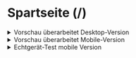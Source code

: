 # Spartseite (/)

<!-- ------------------------ -->
<!-- Preview: revised desktop -->
<!-- ------------------------ -->

<details>
  <summary class="collapsibleBtn">Vorschau überarbeitet Desktop-Version</summary>

  <br>
  Überarbeitungen/Updates:
  <br>
  - verbessertes Scroll-Verhalten<br>
  - verzögertes Laden von Bildern für bessere Ladezeiten<br>
  <br>
  
  <video 
    src     ="https://github.com/joh-sch/rzt.de-doku/assets/39758027/63347f98-2cd2-4f6e-828c-6db4026bf9d8" 
    controls="controls" 
    style   ="max-width: 100%;">
  </video>
</details>

<!-- ----------------------- -->
<!-- Preview: revised mobile -->
<!-- ----------------------- -->

<details>
  <summary class="collapsibleBtn">Vorschau überarbeitet Mobile-Version</summary>

  <br>
  Überarbeitungen/Updates:
  <br>
  - verbessertes Scroll-Verhalten<br>
  - verzögertes Laden von Bildern für bessere Ladezeiten<br>
  <br>
  
  <video 
    src     ="https://github.com/joh-sch/rzt.de-doku/assets/39758027/b8b46c44-dd7f-4d4c-94cc-a20bd2d302ee"
    controls="controls" 
    style   ="max-width: 100%;">
  </video>
</details>

<!-- --------------- -->
<!-- Test: iPhone 12 -->
<!-- --------------- -->

<details>
  <summary class="collapsibleBtn">Echtgerät-Test mobile Version</summary>

  <br>
  Getestet auf:   Apple iPhone 12<br>
  Internetverb.:  Mobile Daten (5G)<br>
  <br>
  
  <video 
    src     ="https://github.com/joh-sch/rzt.de-doku/assets/39758027/16152f28-e6d3-4656-8f93-897219820a32" 
    controls="controls" 
    style   ="max-width: 50%;">
  </video>
</details>
